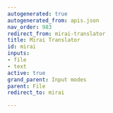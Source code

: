 ```yaml
---
autogenerated: true
autogenerated_from: apis.json
nav_order: 983
redirect_from: mirai-translator
title: Mirai Translator
id: mirai
inputs:
- file
- text
active: true
grand_parent: Input modes
parent: File
redirect_to: mirai

---
```


